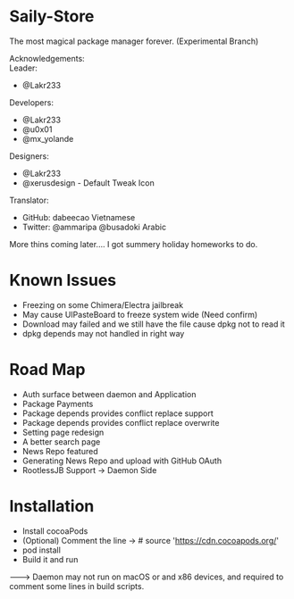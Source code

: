 # Saily-Store  

The most magical package manager forever. (Experimental Branch)   

Acknowledgements:    
Leader:    
- @Lakr233     

Developers:   
- @Lakr233     
- @u0x01     
- @mx_yolande      

Designers:   
- @Lakr233     
- @xerusdesign - Default Tweak Icon   

Translator:   
- GitHub: dabeecao Vietnamese
- Twitter: @ammaripa @busadoki Arabic


More thins coming later.... I got summery holiday homeworks to do.  

# Known Issues

- Freezing on some Chimera/Electra jailbreak 
- May cause UIPasteBoard to freeze system wide (Need confirm)
- Download may failed and we still have the file cause dpkg not to read it
- dpkg depends may not handled in right way

# Road Map

- Auth surface between daemon and Application
- Package Payments
- Package depends provides conflict replace support
- Package depends provides conflict replace overwrite
- Setting page redesign
- A better search page
- News Repo featured
- Generating News Repo and upload with GitHub OAuth
- RootlessJB Support -> Daemon Side

# Installation

- Install cocoaPods
- (Optional) Comment the line -> # source 'https://cdn.cocoapods.org/'
- pod install
- Build it and run

---> Daemon may not run on macOS or and x86 devices, and required to comment some lines in build scripts. 



